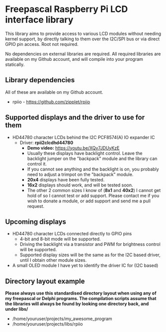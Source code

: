 # Freepascal Raspberry Pi LCD interface library

This library aims to provide access to various LCD modules without needing kernel support, by directly talking to them over the I2C/SPI bus or via direct GPIO pin access. Root not required.

No dependencies on external libraries are required. All required libraries are available on my Github account, and will compile into your program statically.

## Library dependencies

All of these are available on my Github account.

* rpiio - https://github.com/zipplet/rpiio

## Supported displays and the driver to use for them

* HD44780 character LCDs behind the I2C PCF8574(A) IO expander IC
  * Driver:  __rpii2clcdhd44780__
    * __Demo video:__ https://youtu.be/XQv7JDUyKzE
    * Usually these displays have backlight control. Leave the backlight jumper on the "backpack" module and the library can control it.
    * If you cannot see anything and the backlight is on, you probably need to adjust a trimpot on the "backpack" module.
    * __20x4__ displays have been fully tested.
    * __16x2__ displays should work, and will be tested soon.
    * The other 2 common sizes I know of (__8x1__ and __40x2__) I cannot get hold of so I cannot test or add support. Please contact me if you wish to donate a module, or add support and send me a pull request.

## Upcoming displays

* HD44780 character LCDs connected directly to GPIO pins
  * 4-bit and 8-bit mode will be supported.
  * Driving the backlight via a transistor and PWM for brightness control will be supported.
  * Supported display sizes will be the same as for the I2C based driver, until I obtain other module sizes.
* A small OLED module I have yet to identify the driver IC for (I2C based)

## Directory layout example

**Please always use this standardised directory layout when using any of my freepascal or Delphi programs. The compilation scripts assume that the libraries will always be found by looking one directory back, and under libs/<name>**

* /home/youruser/projects/my_awesome_program
* /home/youruser/projects/libs/rpiio

